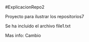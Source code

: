 

#ExplicacionRepo2

Proyecto para ilustrar los repositorios7

Se ha incluido el archivo file1.txt

Mas info: Cambio
